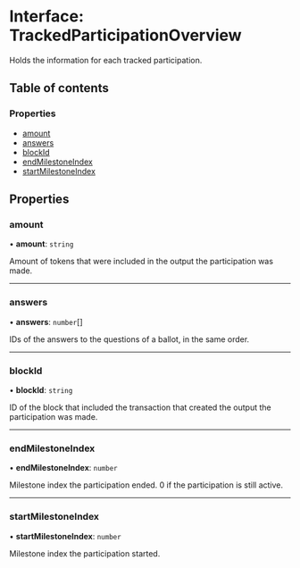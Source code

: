 # Interface: TrackedParticipationOverview

Holds the information for each tracked participation.

## Table of contents

### Properties

- [amount](TrackedParticipationOverview.md#amount)
- [answers](TrackedParticipationOverview.md#answers)
- [blockId](TrackedParticipationOverview.md#blockid)
- [endMilestoneIndex](TrackedParticipationOverview.md#endmilestoneindex)
- [startMilestoneIndex](TrackedParticipationOverview.md#startmilestoneindex)

## Properties

### amount

• **amount**: `string`

Amount of tokens that were included in the output the participation was made.

___

### answers

• **answers**: `number`[]

IDs of the answers to the questions of a ballot, in the same order.

___

### blockId

• **blockId**: `string`

ID of the block that included the transaction that created the output the participation was made.

___

### endMilestoneIndex

• **endMilestoneIndex**: `number`

Milestone index the participation ended. 0 if the participation is still active.

___

### startMilestoneIndex

• **startMilestoneIndex**: `number`

Milestone index the participation started.
